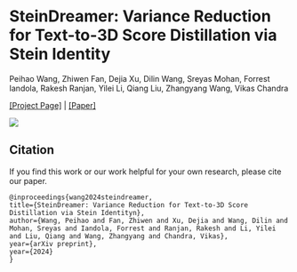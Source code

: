 # SteinDreamer: Variance Reduction for Text-to-3D Score Distillation via Stein Identity

Peihao Wang, Zhiwen Fan, Dejia Xu, Dilin Wang, Sreyas Mohan, Forrest Iandola, Rakesh Ranjan, Yilei Li, Qiang Liu, Zhangyang Wang, Vikas Chandra

[[Project Page]](https://vita-group.github.io/SteinDreamer/) | [[Paper]](https://arxiv.org/abs/2401.00604)

![](teaser.gif)

## Citation

If you find this work or our work helpful for your own research, please cite our paper.

```
@inproceedings{wang2024steindreamer,
title={SteinDreamer: Variance Reduction for Text-to-3D Score Distillation via Stein Identityn},
author={Wang, Peihao and Fan, Zhiwen and Xu, Dejia and Wang, Dilin and Mohan, Sreyas and Iandola, Forrest and Ranjan, Rakesh and Li, Yilei and Liu, Qiang and Wang, Zhangyang and Chandra, Vikas},
year={arXiv preprint},
year={2024}
}
```
